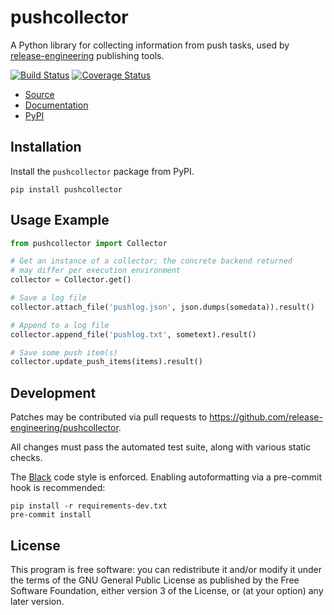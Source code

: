 pushcollector
=============

A Python library for collecting information from push tasks, used by
[release-engineering](https://github.com/release-engineering) publishing tools.

[![Build Status](https://travis-ci.org/release-engineering/pushcollector.svg?branch=master)](https://travis-ci.org/release-engineering/pushcollector)
[![Coverage Status](https://coveralls.io/repos/github/release-engineering/pushcollector/badge.svg?branch=master)](https://coveralls.io/github/release-engineering/pushcollector?branch=master)

- [Source](https://github.com/release-engineering/pushcollector)
- [Documentation](https://release-engineering.github.io/pushcollector/)
- [PyPI](https://pypi.org/project/pushcollector)


Installation
------------

Install the `pushcollector` package from PyPI.

```
pip install pushcollector
```


Usage Example
-------------

```python
from pushcollector import Collector

# Get an instance of a collector; the concrete backend returned
# may differ per execution environment
collector = Collector.get()

# Save a log file
collector.attach_file('pushlog.json', json.dumps(somedata)).result()

# Append to a log file
collector.append_file('pushlog.txt', sometext).result()

# Save some push item(s)
collector.update_push_items(items).result()
```

Development
-----------

Patches may be contributed via pull requests to
https://github.com/release-engineering/pushcollector.

All changes must pass the automated test suite, along with various static
checks.

The [Black](https://black.readthedocs.io/) code style is enforced.
Enabling autoformatting via a pre-commit hook is recommended:

```
pip install -r requirements-dev.txt
pre-commit install
```

License
-------

This program is free software: you can redistribute it and/or modify
it under the terms of the GNU General Public License as published by
the Free Software Foundation, either version 3 of the License, or
(at your option) any later version.
